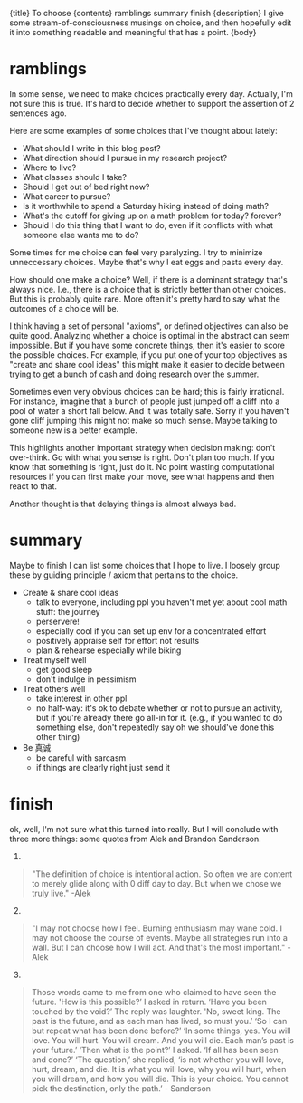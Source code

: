 {title}
To choose
{contents}
ramblings
summary
finish
{description}
I give some stream-of-consciousness musings on choice, and then
hopefully edit it into something readable and meaningful that has
a point. 
{body}

# ramblings
In some sense, we need to make choices practically every day.
Actually, I'm not sure this is true. It's hard to decide whether
to support the assertion of 2 sentences ago.

Here are some examples of some choices that I've thought about lately:

- What should I write in this blog post?
- What direction should I pursue in my research project?
- Where to live?
- What classes should I take?
- Should I get out of bed right now?
- What career to pursue?
- Is it worthwhile to spend a Saturday hiking instead of doing
    math?
- What's the cutoff for giving up on a math problem for today? forever?
- Should I do this thing that I want to do, even if it conflicts
    with what someone else wants me to do?

Some times for me choice can feel very paralyzing. 
I try to minimize unneccessary choices. 
Maybe that's why I eat eggs and pasta every day.

How should one make a choice?
Well, if there is a dominant strategy that's always nice. I.e.,
there is a choice that is strictly better than other choices.
But this is probably quite rare. 
More often it's pretty hard to say what the outcomes of a choice
will be.

I think having a set of personal "axioms", or defined objectives
can also be quite good.
Analyzing whether a choice is optimal in the abstract can seem
impossible. But if you have some concrete things, then it's
easier to score the possible choices.
For example, if you put one of your top objectives as "create and
share cool ideas" this might make it easier to decide between
trying to get a bunch of cash and doing research over the summer.

Sometimes even very obvious choices can be hard; this is fairly
irrational. For instance, imagine that a bunch of people just
jumped off a cliff into a pool of water a short fall below. And
it was totally safe. Sorry if you haven't gone cliff jumping this
might not make so much sense. 
Maybe talking to someone new is a better example. 

This highlights another important strategy when decision making:
don't over-think. Go with what you sense is right.
Don't plan too much. If you know that something is right, just do
it. No point wasting computational resources if you can first
make your move, see what happens and then react to that. 

Another thought is that delaying things is almost always bad.

# summary

Maybe to finish I can list some choices that I hope to live.
I loosely group these by guiding principle / axiom that pertains
to the choice.

- Create & share cool ideas
  - talk to everyone, including ppl you haven't met yet about
      cool math stuff: the journey
  - perservere!
  - especially cool if you can set up env for a concentrated
      effort
  - positively appraise self for effort not results
  - plan & rehearse especially while biking
- Treat myself well
  - get good sleep
  - don't indulge in pessimism
- Treat others well
  - take interest in other ppl 
  - no half-way: it's ok to debate whether or not to pursue an
      activity, but if you're already there go all-in for it.
      (e.g., if you wanted to do something else, don't repeatedly
      say oh we should've done this other thing)
- Be 真诚
  - be careful with sarcasm
  - if things are clearly right just send it

# finish

ok, well, I'm not sure what this turned into really.
But I will conclude with three more things: some quotes from Alek
and Brandon Sanderson. 

1. 
> "The definition of choice is intentional action. So often we
   are content to merely glide along with 0 diff day to day. But
   when we chose we truly live." -Alek
2. 
> "I may not choose how I feel. Burning enthusiasm may wane
   cold. I may not choose the course of events. Maybe all
   strategies run into a wall. But I can choose how I will act.
   And that's the most important." -Alek
3. 
> Those words came to me from one who claimed to have seen the future. 'How is this possible?’ I asked in return. ‘Have you been touched by the void?’
The reply was laughter. 'No, sweet king. The past is the future, and as each man has lived, so must you.’
‘So I can but repeat what has been done before?’
‘In some things, yes. You will love. You will hurt. You will dream. And you will die. Each man’s past is your future.’
‘Then what is the point?’ I asked. ‘If all has been seen and done?’
‘The question,’ she replied, ‘is not whether you will love, hurt, dream, and die. It is what you will love, why you will hurt, when you will dream, and how you will die. This is your choice. You cannot pick the destination, only the path.’ - Sanderson


